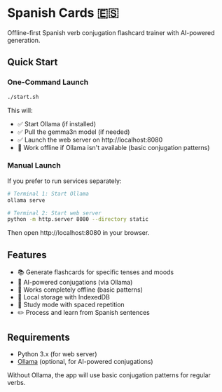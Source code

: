 # Spanish Cards 🇪🇸

Offline-first Spanish verb conjugation flashcard trainer with AI-powered generation.

## Quick Start

### One-Command Launch
```bash
./start.sh
```

This will:
- ✅ Start Ollama (if installed)
- ✅ Pull the gemma3n model (if needed)
- ✅ Launch the web server on http://localhost:8080
- 🎯 Work offline if Ollama isn't available (basic conjugation patterns)

### Manual Launch
If you prefer to run services separately:

```bash
# Terminal 1: Start Ollama
ollama serve

# Terminal 2: Start web server
python -m http.server 8080 --directory static
```

Then open http://localhost:8080 in your browser.

## Features

- 📚 Generate flashcards for specific tenses and moods
- 🧠 AI-powered conjugations (via Ollama)
- 📱 Works completely offline (basic patterns)
- 💾 Local storage with IndexedDB
- 🔄 Study mode with spaced repetition
- ✏️ Process and learn from Spanish sentences

## Requirements

- Python 3.x (for web server)
- [Ollama](https://ollama.ai) (optional, for AI-powered conjugations)

Without Ollama, the app will use basic conjugation patterns for regular verbs.
